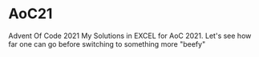 # AoC21
Advent Of Code 2021
My Solutions in EXCEL for AoC 2021.
Let's see how far one can go before switching to something more "beefy"
